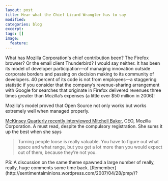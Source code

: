 ```yaml
---
layout: post
title: Hear what the Chief Lizard Wrangler has to say
modified:
categories: blog
excerpt:
tags: []
image:
  feature:
---
```

What has Mozilla Corporation's chief contribution been? The Firefox browser? Or the email client Thunderbird? I would say neither. It has been its model of developer participation—of managing innovation outside corporate borders and passing on decision making to its community of developers. 40 percent of its code is not from employees—a staggering statistic if you consider that the company’s revenue-sharing arrangement with Google for searches that originate in Firefox delivered revenues three times greater than Mozilla’s expenses (a little over $50 million in 2006)!

Mozilla's model proved that Open Source not only works but works extremely well when managed properly.

[McKinsey Quarterly recently interviewed Mitchell Baker](http://www.mckinseyquarterly.com/Strategy/Innovation/Succeeding_at_open-source_innovation__An_interview_with_Mozillas_Mitchell_Baker_2098#foot2), CEO, Mozilla Corporation. A must read, despite the compulsory registration. She sums it up the best when she says
<blockquote>Turning people loose is really valuable. You have to figure out what space and what range, but you get a lot more than you would expect out of them, because they’re not you.</blockquote>
PS: A discussion on the same theme spawned a large number of really, really, huge comments some time back. [Remember](http://sentimentalminions.wordpress.com/2007/04/28/pmp/)?
